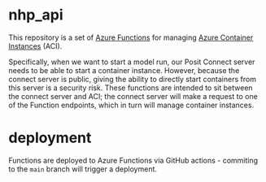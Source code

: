 # nhp_api

This repository is a set of [Azure Functions](https://learn.microsoft.com/en-us/azure/azure-functions/functions-overview?pivots=programming-language-python) for managing [Azure Container Instances](https://azure.microsoft.com/en-gb/products/container-instances) (ACI).

Specifically, when we want to start a model run, our Posit Connect server needs to be able to start a container instance.
However, because the connect server is public, giving the ability to directly start containers from this server is a security risk.
These functions are intended to sit between the connect server and ACI; the connect server will make a request to one of the Function endpoints, which in turn will manage container instances.

# deployment

Functions are deployed to Azure Functions via GitHub actions - commiting to the `main` branch will trigger a deployment.
